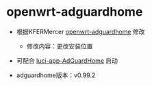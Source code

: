 # openwrt-adguardhome

- 根据KFERMercer [openwrt-adguardhome](https://github.com/KFERMercer/openwrt-adguardhome) 修改
  - 修改内容：更改安装位置
- 可配合 [luci-app-AdGuardHome](https://github.com/happyzhang1995/luci-app-adguardhome) 启动

- adguardhome版本：v0.99.2

